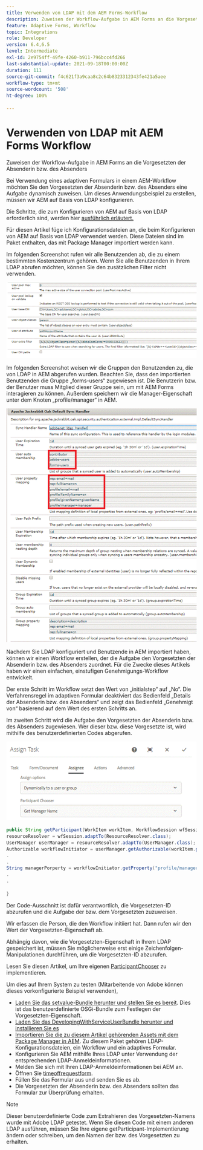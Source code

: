 ```yaml
---
title: Verwenden von LDAP mit dem AEM Forms-Workflow
description: Zuweisen der Workflow-Aufgabe in AEM Forms an die Vorgesetzten der Absenderin bzw. des Absenders
feature: Adaptive Forms, Workflow
topic: Integrations
role: Developer
version: 6.4,6.5
level: Intermediate
exl-id: 2e9754ff-49fe-4260-b911-796bcc4fd266
last-substantial-update: 2021-09-18T00:00:00Z
duration: 111
source-git-commit: f4c621f3a9caa8c2c64b8323312343fe421a5aee
workflow-type: tm+mt
source-wordcount: '508'
ht-degree: 100%

---
```


# Verwenden von LDAP mit AEM Forms Workflow

Zuweisen der Workflow-Aufgabe in AEM Forms an die Vorgesetzten der Absenderin bzw. des Absenders

Bei Verwendung eines adaptiven Formulars in einem AEM-Workflow möchten Sie den Vorgesetzten der Absenderin bzw. des Absenders eine Aufgabe dynamisch zuweisen. Um dieses Anwendungsbeispiel zu erstellen, müssen wir AEM auf Basis von LDAP konfigurieren.

Die Schritte, die zum Konfigurieren von AEM auf Basis von LDAP erforderlich sind, werden hier [ausführlich erläutert.](https://helpx.adobe.com/de/experience-manager/6-5/sites/administering/using/ldap-config.html)

Für diesen Artikel füge ich Konfigurationsdateien an, die beim Konfigurieren von AEM auf Basis von LDAP verwendet werden. Diese Dateien sind im Paket enthalten, das mit Package Manager importiert werden kann.

Im folgenden Screenshot rufen wir alle Benutzenden ab, die zu einem bestimmten Kostenzentrum gehören. Wenn Sie alle Benutzenden in Ihrem LDAP abrufen möchten, können Sie den zusätzlichen Filter nicht verwenden.

![LDAP-Konfiguration](assets/costcenterldap.gif)

Im folgenden Screenshot weisen wir die Gruppen den Benutzenden zu, die von LDAP in AEM abgerufen wurden. Beachten Sie, dass den importierten Benutzenden die Gruppe „forms-users“ zugewiesen ist. Die Benutzerin bzw. der Benutzer muss Mitglied dieser Gruppe sein, um mit AEM Forms interagieren zu können. Außerdem speichern wir die Manager-Eigenschaft unter dem Knoten „profile/manager“ in AEM.

![Sync-Handler](assets/synchandler.gif)

Nachdem Sie LDAP konfiguriert und Benutzende in AEM importiert haben, können wir einen Workflow erstellen, der die Aufgabe den Vorgesetzten der Absenderin bzw. des Absenders zuordnet. Für die Zwecke dieses Artikels haben wir einen einfachen, einstufigen Genehmigungs-Workflow entwickelt.

Der erste Schritt im Workflow setzt den Wert von „initialstep“ auf „No“. Die Verfahrensregel im adaptiven Formular deaktiviert das Bedienfeld „Details der Absenderin bzw. des Absenders“ und zeigt das Bedienfeld „Genehmigt von“ basierend auf dem Wert des ersten Schritts an.

Im zweiten Schritt wird die Aufgabe den Vorgesetzten der Absenderin bzw. des Absenders zugewiesen. Wer dieser bzw. diese Vorgesetzte ist, wird mithilfe des benutzerdefinierten Codes abgerufen.

![Aufgabe zuweisen](assets/assigntask.gif)

```java
public String getParticipant(WorkItem workItem, WorkflowSession wfSession, MetaDataMap arg2) throws WorkflowException{
resourceResolver = wfSession.adaptTo(ResourceResolver.class);
UserManager userManager = resourceResolver.adaptTo(UserManager.class);
Authorizable workflowInitiator = userManager.getAuthorizable(workItem.getWorkflow().getInitiator());
.
.
String managerPorperty = workflowInitiator.getProperty("profile/manager")[0].getString();
.
.

}
```

Der Code-Ausschnitt ist dafür verantwortlich, die Vorgesetzten-ID abzurufen und die Aufgabe der bzw. dem Vorgesetzten zuzuweisen.

Wir erfassen die Person, die den Workflow initiiert hat. Dann rufen wir den Wert der Vorgesetzten-Eigenschaft ab.

Abhängig davon, wie die Vorgesetzten-Eigenschaft in Ihrem LDAP gespeichert ist, müssen Sie möglicherweise erst einige Zeichenfolgen-Manipulationen durchführen, um die Vorgesetzten-ID abzurufen.

Lesen Sie diesen Artikel, um Ihre eigenen [ParticipantChooser](https://experienceleague.adobe.com/docs/experience-manager-learn/getting-started-wknd-tutorial-develop/overview.html?lang=de&amp;CID=RedirectAEMCommunityKautuk) zu implementieren.

Um dies auf Ihrem System zu testen (Mitarbeitende von Adobe können dieses vorkonfigurierte Beispiel verwenden),

* [Laden Sie das setvalue-Bundle herunter und stellen Sie es bereit](/help/forms/assets/common-osgi-bundles/SetValueApp.core-1.0-SNAPSHOT.jar). Dies ist das benutzerdefinierte OSGi-Bundle zum Festlegen der Vorgesetzten-Eigenschaft.
* [Laden Sie das DevelopingWithServiceUserBundle herunter und installieren Sie es](/help/forms/assets/common-osgi-bundles/DevelopingWithServiceUser.jar)
* [Importieren Sie die zu diesem Artikel gehörenden Assets mit dem Package Manager in AEM](assets/aem-forms-ldap.zip). Zu diesem Paket gehören LDAP-Konfigurationsdateien, ein Workflow und ein adaptives Formular.
* Konfigurieren Sie AEM mithilfe Ihres LDAP unter Verwendung der entsprechenden LDAP-Anmeldeinformationen.
* Melden Sie sich mit Ihren LDAP-Anmeldeinformationen bei AEM an.
* Öffnen Sie [timeoffrequestform](http://localhost:4502/content/dam/formsanddocuments/helpx/timeoffrequestform/jcr:content?wcmmode=disabled).
* Füllen Sie das Formular aus und senden Sie es ab.
* Die Vorgesetzten der Absenderin bzw. des Absenders sollten das Formular zur Überprüfung erhalten.

>[!NOTE]
>
>Dieser benutzerdefinierte Code zum Extrahieren des Vorgesetzten-Namens wurde mit Adobe LDAP getestet. Wenn Sie diesen Code mit einem anderen LDAP ausführen, müssen Sie Ihre eigene getParticipant-Implementierung ändern oder schreiben, um den Namen der bzw. des Vorgesetzten zu erhalten.
